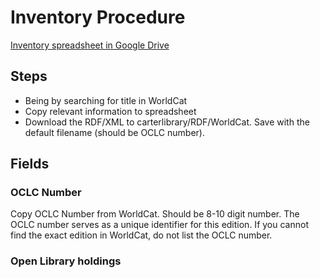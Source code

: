 # Inventory Procedure

[Inventory spreadsheet in Google Drive](https://docs.google.com/spreadsheets/d/13CmC2PUx35Ly1pKT3slydkE-ak6K7N4hbguEXDj3zn0/edit?usp=sharing)

## Steps
* Being by searching for title in WorldCat
* Copy relevant information to spreadsheet
* Download the RDF/XML to carterlibrary/RDF/WorldCat. Save with the default filename (should be OCLC number).

## Fields 

### OCLC Number
Copy OCLC Number from WorldCat. Should be 8-10 digit number. The OCLC number serves as a unique identifier for this edition. If you cannot find the exact edition in WorldCat, do not list the OCLC number. 

### Open Library holdings
